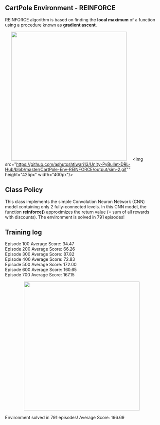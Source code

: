 ## CartPole Environment - REINFORCE

REINFORCE algorithm is based on finding the **local maximum** of a function using a procedure known as **gradient ascent**.

<img src="https://github.com/ashutoshtiwari13/Unity-PyBullet-DRL-Hub/blob/master/CartPole-Env-REINFORCE/output/sim-1.gif" height="425px" width="380px" hspace="20"/><img src="https://github.com/ashutoshtiwari13/Unity-PyBullet-DRL-Hub/blob/master/CartPole-Env-REINFORCE/output/sim-2.gif"" height="425px" width="400px"/>

## Class Policy

This class implements the simple Convolution Neuron Network (CNN) model containing only 2 fully-connected levels. In this CNN model, the function __reinforce()__ approximizes the return value (= sum of all rewards with discounts).
The environment is solved in 791 episodes!

## Training log

Episode 100	Average Score: 34.47   
Episode 200	Average Score: 66.26   
Episode 300	Average Score: 87.82   
Episode 400	Average Score: 72.83   
Episode 500	Average Score: 172.00   
Episode 600	Average Score: 160.65    
Episode 700	Average Score: 167.15   

<p align="center">
<img src="https://github.com/ashutoshtiwari13/Unity-PyBullet-DRL-Hub/blob/master/CartPole-Env-REINFORCE/output/plot_791.png" height="425px" width="380px"/>
</p>   

Environment solved in 791 episodes!	Average Score: 196.69   
